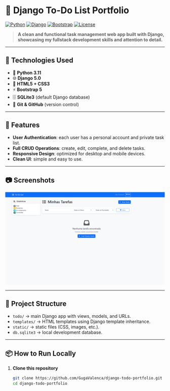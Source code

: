 # 📝 Django To-Do List Portfolio

[![Python](https://img.shields.io/badge/Python-3.11-blue?logo=python)](https://www.python.org/)
[![Django](https://img.shields.io/badge/Django-5.0-green?logo=django)](https://www.djangoproject.com/)
[![Bootstrap](https://img.shields.io/badge/Bootstrap-5-purple?logo=bootstrap)](https://getbootstrap.com/)
[![License](https://img.shields.io/badge/License-MIT-yellow.svg)](LICENSE)

> **A clean and functional task management web app built with Django, showcasing my fullstack development skills and attention to detail.**

---

## 🚀 Technologies Used
- 🐍 **Python 3.11**
- 🌐 **Django 5.0**
- 🎨 **HTML5 + CSS3**
- ⚡ **Bootstrap 5**
- 🗄️ **SQLite3** (default Django database)
- 🧰 **Git & GitHub** (version control)

---

## 🎯 Features
- **User Authentication**: each user has a personal account and private task list.
- **Full CRUD Operations**: create, edit, complete, and delete tasks.
- **Responsive Design**: optimized for desktop and mobile devices.
- **Clean UI**: simple and easy to use.

---

## 📷 Screenshots

![Home Page](screenshots/home.png)


---

## 📂 Project Structure
- `todo/` → main Django app with views, models, and URLs.
- `templates/` → HTML templates using Django template inheritance.
- `static/` → static files (CSS, images, etc.).
- `db.sqlite3` → local development database.

---

## 📦 How to Run Locally
1. **Clone this repository**
   ```bash
   git clone https://github.com/GugaValenca/django-todo-portfolio.git
   cd django-todo-portfolio
